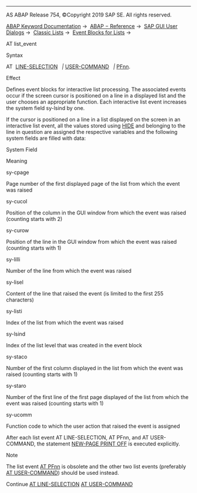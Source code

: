   

* * *

AS ABAP Release 754, ©Copyright 2019 SAP SE. All rights reserved.

[ABAP Keyword Documentation](https://help.sap.com/doc/abapdocu_754_index_htm/7.54/en-US/abenabap.htm) →  [ABAP − Reference](https://help.sap.com/doc/abapdocu_754_index_htm/7.54/en-US/abenabap_reference.htm) →  [SAP GUI User Dialogs](https://help.sap.com/doc/abapdocu_754_index_htm/7.54/en-US/abenabap_screens.htm) →  [Classic Lists](https://help.sap.com/doc/abapdocu_754_index_htm/7.54/en-US/abenabap_dynpro_list.htm) →  [Event Blocks for Lists](https://help.sap.com/doc/abapdocu_754_index_htm/7.54/en-US/abenabap_lists_interactive.htm) → 

AT list\_event

Syntax

AT  [LINE-SELECTION](https://help.sap.com/doc/abapdocu_754_index_htm/7.54/en-US/abapat_line-selection.htm)
  *|* [USER-COMMAND](https://help.sap.com/doc/abapdocu_754_index_htm/7.54/en-US/abapat_user-command.htm)
  *|* [PFnn](https://help.sap.com/doc/abapdocu_754_index_htm/7.54/en-US/abapat_pfnn.htm).

Effect

Defines event blocks for interactive list processing. The associated events occur if the screen cursor is positioned on a line in a displayed list and the user chooses an appropriate function. Each interactive list event increases the system field sy-lsind by one.

If the cursor is positioned on a line in a list displayed on the screen in an interactive list event, all the values stored using [HIDE](https://help.sap.com/doc/abapdocu_754_index_htm/7.54/en-US/abaphide.htm) and belonging to the line in question are assigned the respective variables and the following system fields are filled with data:

System Field

Meaning

sy-cpage

Page number of the first displayed page of the list from which the event was raised

sy-cucol

Position of the column in the GUI window from which the event was raised (counting starts with 2)

sy-curow

Position of the line in the GUI window from which the event was raised (counting starts with 1)

sy-lilli

Number of the line from which the event was raised

sy-lisel

Content of the line that raised the event (is limited to the first 255 characters)

sy-listi

Index of the list from which the event was raised

sy-lsind

Index of the list level that was created in the event block

sy-staco

Number of the first column displayed in the list from which the event was raised (counting starts with 1)

sy-staro

Number of the first line of the first page displayed of the list from which the event was raised (counting starts with 1)

sy-ucomm

Function code to which the user action that raised the event is assigned

After each list event AT LINE-SELECTION, AT PFnn, and AT USER-COMMAND, the statement [NEW-PAGE PRINT OFF](https://help.sap.com/doc/abapdocu_754_index_htm/7.54/en-US/abapnew-page_print.htm) is executed explicitly.

Note

The list event [AT PFnn](https://help.sap.com/doc/abapdocu_754_index_htm/7.54/en-US/abapat_pfnn.htm) is obsolete and the other two list events (preferably [AT USER-COMMAND](https://help.sap.com/doc/abapdocu_754_index_htm/7.54/en-US/abapat_user-command.htm)) should be used instead.

Continue
[AT LINE-SELECTION](https://help.sap.com/doc/abapdocu_754_index_htm/7.54/en-US/abapat_line-selection.htm)
[AT USER-COMMAND](https://help.sap.com/doc/abapdocu_754_index_htm/7.54/en-US/abapat_user-command.htm)
